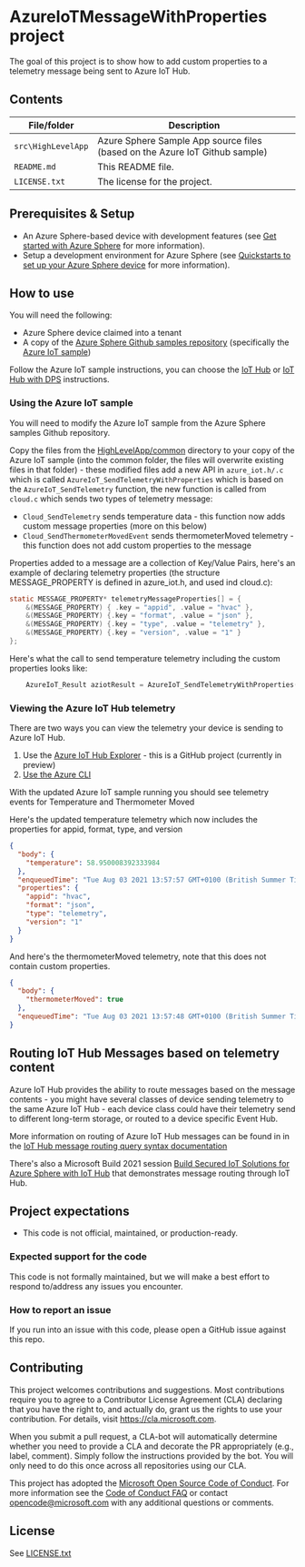 # AzureIoTMessageWithProperties project

The goal of this project is to show how to add custom properties to a telemetry message being sent to Azure IoT Hub.

## Contents

| File/folder | Description |
|-------------|-------------|
| `src\HighLevelApp`       | Azure Sphere Sample App source files (based on the Azure IoT Github sample) |
| `README.md` | This README file. |
| `LICENSE.txt`   | The license for the project. |

## Prerequisites & Setup

- An Azure Sphere-based device with development features (see [Get started with Azure Sphere](https://azure.microsoft.com/services/azure-sphere/get-started/) for more information).
- Setup a development environment for Azure Sphere (see [Quickstarts to set up your Azure Sphere device](https://docs.microsoft.com/azure-sphere/install/overview) for more information).


## How to use

You will need the following:
* Azure Sphere device claimed into a tenant
* A copy of the [Azure Sphere Github samples repository](https://github.com/Azure/azure-sphere-samples) (specifically the [Azure IoT sample](https://github.com/Azure/azure-sphere-samples/tree/master/Samples/AzureIoT))

Follow the Azure IoT sample instructions, you can choose the [IoT Hub](https://github.com/Azure/azure-sphere-samples/blob/master/Samples/AzureIoT/READMEStartWithIoTHub.md) or [IoT Hub with DPS](https://github.com/Azure/azure-sphere-samples/blob/master/Samples/AzureIoT/READMEAddDPS.md) instructions. 

### Using the Azure IoT sample

You will need to modify the Azure IoT sample from the Azure Sphere samples Github repository.

Copy the files from the [HighLevelApp/common](./HighLevelApp/common) directory to your copy of the Azure IoT sample (into the common folder, the files will overwrite existing files in that folder) - these modified files add a new API in `azure_iot.h/.c` which is called `AzureIoT_SendTelemetryWithProperties` which is based on the `AzureIoT_SendTelemetry` function, the new function is called from `cloud.c` which sends two types of telemetry message:

- `Cloud_SendTelemetry` sends temperature data - this function now adds custom message properties (more on this below)
- `Cloud_SendThermometerMovedEvent` sends thermometerMoved telemetry - this function does not add custom properties to the message

Properties added to a message are a collection of Key/Value Pairs, here's an example of declaring telemetry properties (the structure MESSAGE_PROPERTY is defined in azure_iot.h, and used ind cloud.c):

```C
static MESSAGE_PROPERTY* telemetryMessageProperties[] = {
    &(MESSAGE_PROPERTY) { .key = "appid", .value = "hvac" },
    &(MESSAGE_PROPERTY) {.key = "format", .value = "json" },
    &(MESSAGE_PROPERTY) {.key = "type", .value = "telemetry" },
    &(MESSAGE_PROPERTY) {.key = "version", .value = "1" }
};
```

Here's what the call to send temperature telemetry including the custom properties looks like:

```C
    AzureIoT_Result aziotResult = AzureIoT_SendTelemetryWithProperties(serializedTelemetry, NULL, telemetryMessageProperties, NELEMS(telemetryMessageProperties));
```

### Viewing the Azure IoT Hub telemetry

There are two ways you can view the telemetry your device is sending to Azure IoT Hub.

1. Use the [Azure IoT Hub Explorer](https://github.com/Azure/azure-iot-explorer) - this is a GitHub project (currently in preview)
2. [Use the Azure CLI](https://docs.microsoft.com/en-us/cli/azure/iot/hub?view=azure-cli-latest#az_iot_hub_monitor_events)

With the updated Azure IoT sample running you should see telemetry events for Temperature and Thermometer Moved

Here's the updated temperature telemetry which now includes the properties for appid, format, type, and version
```JSON
{
  "body": {
    "temperature": 58.950008392333984
  },
  "enqueuedTime": "Tue Aug 03 2021 13:57:57 GMT+0100 (British Summer Time)",
  "properties": {
    "appid": "hvac",
    "format": "json",
    "type": "telemetry",
    "version": "1"
  }
}
```

And here's the thermometerMoved telemetry, note that this does not contain custom properties.
```JSON
{
  "body": {
    "thermometerMoved": true
  },
  "enqueuedTime": "Tue Aug 03 2021 13:57:48 GMT+0100 (British Summer Time)"
}

```

## Routing IoT Hub Messages based on telemetry content

Azure IoT Hub provides the ability to route messages based on the message contents - you might have several classes of device sending telemetry to the same Azure IoT Hub - each device class could have their telemetry send to different long-term storage, or routed to a device specific Event Hub.

More information on routing of Azure IoT Hub messages can be found in in the [IoT Hub message routing query syntax documentation](https://docs.microsoft.com/en-us/azure/iot-hub/iot-hub-devguide-routing-query-syntax)

There's also a Microsoft Build 2021 session [Build Secured IoT Solutions for Azure Sphere with IoT Hub](https://www.youtube.com/watch?v=UTVPjZGZblo) that demonstrates message routing through IoT Hub.

## Project expectations

* This code is not official, maintained, or production-ready.

### Expected support for the code

This code is not formally maintained, but we will make a best effort to respond to/address any issues you encounter.

### How to report an issue

If you run into an issue with this code, please open a GitHub issue against this repo.

## Contributing

This project welcomes contributions and suggestions. Most contributions require you to
agree to a Contributor License Agreement (CLA) declaring that you have the right to,
and actually do, grant us the rights to use your contribution. For details, visit
https://cla.microsoft.com.

When you submit a pull request, a CLA-bot will automatically determine whether you need
to provide a CLA and decorate the PR appropriately (e.g., label, comment). Simply follow the
instructions provided by the bot. You will only need to do this once across all repositories using our CLA.

This project has adopted the [Microsoft Open Source Code of Conduct](https://opensource.microsoft.com/codeofconduct/).
For more information see the [Code of Conduct FAQ](https://opensource.microsoft.com/codeofconduct/faq/)
or contact [opencode@microsoft.com](mailto:opencode@microsoft.com) with any additional questions or comments.

## License

See [LICENSE.txt](./LICENCE.txt)
